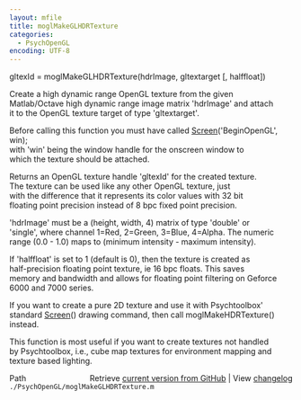 ```yaml
---
layout: mfile
title: moglMakeGLHDRTexture
categories:
  - PsychOpenGL
encoding: UTF-8
---
```


gltexId = moglMakeGLHDRTexture(hdrImage, gltextarget [, halffloat])  

Create a high dynamic range OpenGL texture from the given  
Matlab/Octave high dynamic range image matrix 'hdrImage' and attach  
it to the OpenGL texture target of type 'gltextarget'.  

Before calling this function you must have called [Screen](/docs/Screen)('BeginOpenGL', win);  
with 'win' being the window handle for the onscreen window to  
which the texture should be attached.  

Returns an OpenGL texture handle 'gltexId' for the created texture.  
The texture can be used like any other OpenGL texture, just  
with the difference that it represents its color values with 32 bit  
floating point precision instead of 8 bpc fixed point precision.  

'hdrImage' must be a (height, width, 4) matrix of type 'double' or  
'single', where channel 1=Red, 2=Green, 3=Blue, 4=Alpha. The numeric  
range (0.0 - 1.0) maps to (minimum intensity - maximum intensity).  

If 'halffloat' is set to 1 (default is 0), then the texture is created as  
half-precision floating point texture, ie 16 bpc floats. This saves  
memory and bandwidth and allows for floating point filtering on Geforce  
6000 and 7000 series.  

If you want to create a pure 2D texture and use it with Psychtoolbox'  
standard [Screen](/docs/Screen)() drawing command, then call moglMakeHDRTexture() instead.  

This function is most useful if you want to create textures not handled  
by Psychtoolbox, i.e., cube map textures for environment mapping and  
texture based lighting.  


<div class="code_header" style="text-align:right;">
  <span style="float:left;">Path&nbsp;&nbsp;</span> <span class="counter">Retrieve <a href=
  "https://raw.github.com/Psychtoolbox-3/Psychtoolbox-3/beta/./PsychOpenGL/moglMakeGLHDRTexture.m">current version from GitHub</a> | View <a href=
  "https://github.com/Psychtoolbox-3/Psychtoolbox-3/commits/beta/./PsychOpenGL/moglMakeGLHDRTexture.m">changelog</a></span>
</div>
<div class="code">
  <code>./PsychOpenGL/moglMakeGLHDRTexture.m</code>
</div>
